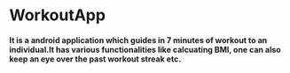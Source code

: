 # WorkoutApp
#### It is a android application which guides in 7 minutes of workout to an individual.It has various functionalities like calcuating BMI, one can also keep an eye over the past workout streak etc.

